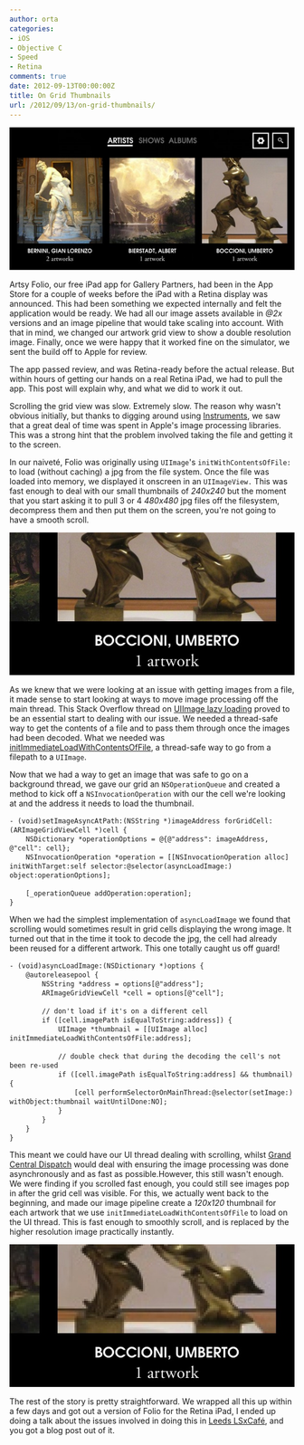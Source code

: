 ```yaml
---
author: orta
categories:
- iOS
- Objective C
- Speed
- Retina
comments: true
date: 2012-09-13T00:00:00Z
title: On Grid Thumbnails
url: /2012/09/13/on-grid-thumbnails/
---
```


<img src="/images/2012-09-13-on-grid-thumbnails/grid.jpg">

Artsy Folio, our free iPad app for Gallery Partners, had been in the App Store for a couple of weeks before the iPad with a Retina display was announced. This had been something we expected internally and felt the application would be ready. We had all our image assets available in _@2x_ versions and an image pipeline that would take scaling into account. With that in mind, we changed our artwork grid view to show a double resolution image. Finally, once we were happy that it worked fine on the simulator, we sent the build off to Apple for review.

The app passed review, and was Retina-ready before the actual release. But within hours of getting our hands on a real Retina iPad, we had to pull the app. This post will explain why, and what we did to work it out.

<!--more-->

Scrolling the grid view was slow. Extremely slow. The reason why wasn't obvious initially, but thanks to digging around using [Instruments](http://developer.apple.com/library/mac/#documentation/DeveloperTools/Conceptual/InstrumentsUserGuide/Introduction/Introduction.html), we saw that a great deal of time was spent in Apple's image processing libraries. This was a strong hint that the problem involved taking the file and getting it to the screen.

In our naiveté, Folio was originally using `UIImage`'s `initWithContentsOfFile:` to load (without caching) a jpg from the file system. Once the file was loaded into memory, we displayed it onscreen in an `UIImageView.` This was fast enough to deal with our small thumbnails of _240x240_ but the moment that you start asking it to pull 3 or 4 _480x480_ jpg files off the filesystem, decompress them and then put them on the screen, you're not going to have a smooth scroll.

<img src="/images/2012-09-13-on-grid-thumbnails/thumbnails.jpg">

As we knew that we were looking at an issue with getting images from a file, it made sense to start looking at ways to move image processing off the main thread. This Stack Overflow thread on [UIImage lazy loading](http://stackoverflow.com/questions/1815476/cgimage-uiimage-lazily-loading-on-ui-thread-causes-stutter) proved to be an essential start to dealing with our issue. We needed a thread-safe way to get the contents of a file and to pass them through once the images had been decoded. What we needed was [initImmediateLoadWithContentsOfFile](https://gist.github.com/3715588), a thread-safe way to go from a filepath to a `UIImage`.

Now that we had a way to get an image that was safe to go on a background thread, we gave our grid an `NSOperationQueue` and created a method to kick off a `NSInvocationOperation` with our the cell we're looking at and the address it needs to load the thumbnail.

``` objc
- (void)setImageAsyncAtPath:(NSString *)imageAddress forGridCell:(ARImageGridViewCell *)cell {
    NSDictionary *operationOptions = @{@"address": imageAddress, @"cell": cell};
    NSInvocationOperation *operation = [[NSInvocationOperation alloc] initWithTarget:self selector:@selector(asyncLoadImage:) object:operationOptions];

    [_operationQueue addOperation:operation];
}
```

When we had the simplest implementation of `asyncLoadImage` we found that scrolling would sometimes result in grid cells displaying the wrong image. It turned out that in the time it took to decode the jpg,  the cell had already been reused for a different artwork. This one totally caught us off guard!

``` objc
- (void)asyncLoadImage:(NSDictionary *)options {
    @autoreleasepool {
        NSString *address = options[@"address"];
        ARImageGridViewCell *cell = options[@"cell"];

        // don't load if it's on a different cell
        if ([cell.imagePath isEqualToString:address]) {
            UIImage *thumbnail = [[UIImage alloc] initImmediateLoadWithContentsOfFile:address];

            // double check that during the decoding the cell's not been re-used
            if ([cell.imagePath isEqualToString:address] && thumbnail) {
                [cell performSelectorOnMainThread:@selector(setImage:) withObject:thumbnail waitUntilDone:NO];
            }
        }
    }
}
```

This meant we could have our UI thread dealing with scrolling, whilst [Grand Central Dispatch](https://developer.apple.com/technologies/mac/core.html) would deal with ensuring the image processing was done asynchronously and as fast as possible.However, this still wasn't enough. We were finding if you scrolled fast enough, you could still see images pop in after the grid cell was visible. For this, we actually went back to the beginning, and made our image pipeline create a _120x120_ thumbnail for each artwork that we use `initImmediateLoadWithContentsOfFile` to load on the UI thread. This is fast enough to smoothly scroll, and is replaced by the higher resolution image practically instantly.

<img src="/images/2012-09-13-on-grid-thumbnails/hover-thumbnails.jpg">

The rest of the story is pretty straightforward. We wrapped all this up within a few days and got out a version of Folio for the Retina iPad, I ended up doing a talk about the issues involved in doing this in [Leeds LSxCafé](http://lsx.co/lsxcafe/), and you got a blog post out of it.
